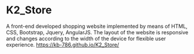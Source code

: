 # K2_Store
A front-end developed shopping website implemented by means of HTML, CSS, Bootstrap, Jquery, AngularJS. The layout of the website is responsive and changes according to the width of the device for flexible user experience.
https://kb-786.github.io/K2_Store/
